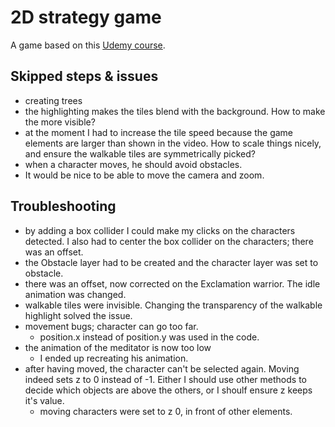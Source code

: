 # 2D strategy game

A game based on this [Udemy course](https://www.udemy.com/course/the-ultimate-guide-to-making-a-2d-strategy-game-in-unity).

## Skipped steps & issues
- creating trees
- the highlighting makes the tiles blend with the background. How to make the more visible?
- at the moment I had to increase the tile speed because the game elements are larger than shown in the video. How to scale things nicely, and ensure the walkable tiles are symmetrically picked?
- when a character moves, he should avoid obstacles.
- It would be nice to be able to move the camera and zoom.

## Troubleshooting
- by adding a box collider I could make my clicks on the characters detected. I also had to center the box collider on the characters; there was an offset.
- the Obstacle layer had to be created and the character layer was set to obstacle.
- there was an offset, now corrected on the Exclamation warrior. The idle animation was changed.
- walkable tiles were invisible. Changing the transparency of the walkable highlight solved the issue.
- movement bugs; character can go too far.
    - position.x instead of position.y was used in the code.
- the animation of the meditator is now too low
 	- I ended up recreating his animation.
- after having moved, the character can't be selected again. Moving indeed sets z to 0 instead of -1. Either I should use other methods to decide which objects are above the others, or I shoulf ensure z keeps it's value.
    - moving characters were set to z 0, in front of other elements.